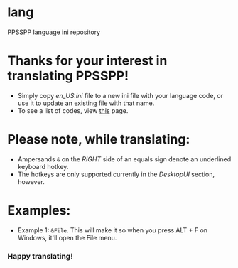 # lang

PPSSPP language ini repository

# Thanks for your interest in translating PPSSPP!

* Simply copy *en_US.ini* file to a new ini file with your language code, or use it to update an existing file with that name.
* To see a list of codes, view [this](http://stackoverflow.com/questions/3191664/list-of-all-locales-and-their-short-codes) page.

# Please note, while translating:
* Ampersands `&` on the *RIGHT* side of an equals sign denote an underlined keyboard hotkey.
* The hotkeys are only supported currently in the *DesktopUI* section, however.

# Examples:
* Example 1: `&File`. This will make it so when you press ALT + F on Windows, it'll open the File menu.
<!-- ![1](http://scr.mryadro.ru/3hauglpnbd.png) -->

### Happy translating!